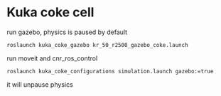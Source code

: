 # Kuka coke cell

run gazebo, physics is paused by default
```
roslaunch kuka_coke_gazebo kr_50_r2500_gazebo_coke.launch
```


run moveit and cnr_ros_control
```
roslaunch kuka_coke_configurations simulation.launch gazebo:=true
```
it will unpause physics
